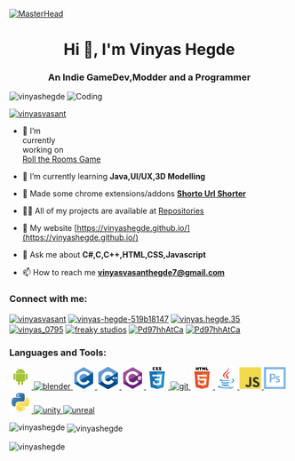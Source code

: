 [![MasterHead](https://miro.medium.com/max/1400/1*rB-3Q2k7o9qk8IyAzx-TRA.gif)](https://vinyashegde.github.io)
<h1 align="center">Hi 👋, I'm Vinyas Hegde</h1>
<h3 align="center">An Indie GameDev,Modder and a Programmer</h3>
<img align="right" alt="Coding" height="100" width="400" src="https://i.pinimg.com/originals/f6/6c/6b/f66c6b5196ecaa71907ae9d17bf26f57.gif">

<p align="left"> <img src="https://komarev.com/ghpvc/?username=vinyashegde&label=Profile%20views&color=0e75b6&style=flat" alt="vinyashegde" /> </p>

<p align="left"> <a href="https://twitter.com/vinyasvasant" target="blank"><img src="https://img.shields.io/twitter/follow/vinyasvasant?logo=twitter&style=for-the-badge" alt="vinyasvasant" /></a> </p>

- 🔭 I’m currently working on [Roll the Rooms Game](https://github.com/vinyashegde/Rolll-the-Dice-Gamejam)

- 🌱 I’m currently learning **Java,UI/UX,3D Modelling**

- 🤗 Made some chrome extensions/addons [**Shorto Url Shorter**](https://microsoftedge.microsoft.com/addons/detail/shorto-url-shorter/fblkkccdkgkcmjpbpldapdfelpflpkgp)

- 👨‍💻 All of my projects are available at [Repositories](https://github.com/vinyashegde?tab=repositories)

- 📝 My website [https://vinyashegde.github.io/](https://vinyashegde.github.io/)

- 💬 Ask me about **C#,C,C++,HTML,CSS,Javascript**

- 📫 How to reach me **vinyasvasanthegde7@gmail.com**

<h3 align="left">Connect with me:</h3>
<p align="left">
<a href="https://twitter.com/vinyasvasant" target="blank"><img align="center" src="https://raw.githubusercontent.com/rahuldkjain/github-profile-readme-generator/master/src/images/icons/Social/twitter.svg" alt="vinyasvasant" height="30" width="40" /></a>
<a href="https://linkedin.com/in/vinyas-hegde-519b18147" target="blank"><img align="center" src="https://raw.githubusercontent.com/rahuldkjain/github-profile-readme-generator/master/src/images/icons/Social/linked-in-alt.svg" alt="vinyas-hegde-519b18147" height="30" width="40" /></a>
<a href="https://fb.com/vinyas.hegde.35" target="blank"><img align="center" src="https://raw.githubusercontent.com/rahuldkjain/github-profile-readme-generator/master/src/images/icons/Social/facebook.svg" alt="vinyas.hegde.35" height="30" width="40" /></a>
<a href="https://instagram.com/vinyas_0795" target="blank"><img align="center" src="https://raw.githubusercontent.com/rahuldkjain/github-profile-readme-generator/master/src/images/icons/Social/instagram.svg" alt="vinyas_0795" height="30" width="40" /></a>
<a href="https://www.youtube.com/c/freaky studios" target="blank"><img align="center" src="https://raw.githubusercontent.com/rahuldkjain/github-profile-readme-generator/master/src/images/icons/Social/youtube.svg" alt="freaky studios" height="30" width="40" /></a>
<a href="https://discord.gg/Pd97hhAtCa" target="blank"><img align="center" src="https://raw.githubusercontent.com/rahuldkjain/github-profile-readme-generator/master/src/images/icons/Social/discord.svg" alt="Pd97hhAtCa" height="30" width="40" /></a>
<a href="https://g.dev/devmanus" target="blank"><img align="center" src="https://seeklogo.com/images/G/google-developers-logo-F8BF3155AC-seeklogo.com.png" alt="Pd97hhAtCa" height="30" width="50" /></a>
</p>

<h3 align="left">Languages and Tools:</h3>
<p align="left"> <a href="https://developer.android.com" target="_blank" rel="noreferrer"> <img src="https://raw.githubusercontent.com/devicons/devicon/master/icons/android/android-original-wordmark.svg" alt="android" width="40" height="40"/> </a> <a href="https://www.blender.org/" target="_blank" rel="noreferrer"> <img src="https://download.blender.org/branding/community/blender_community_badge_white.svg" alt="blender" width="40" height="40"/> </a> <a href="https://www.cprogramming.com/" target="_blank" rel="noreferrer"> <img src="https://raw.githubusercontent.com/devicons/devicon/master/icons/c/c-original.svg" alt="c" width="40" height="40"/> </a> <a href="https://www.w3schools.com/cpp/" target="_blank" rel="noreferrer"> <img src="https://raw.githubusercontent.com/devicons/devicon/master/icons/cplusplus/cplusplus-original.svg" alt="cplusplus" width="40" height="40"/> </a> <a href="https://www.w3schools.com/cs/" target="_blank" rel="noreferrer"> <img src="https://raw.githubusercontent.com/devicons/devicon/master/icons/csharp/csharp-original.svg" alt="csharp" width="40" height="40"/> </a> <a href="https://www.w3schools.com/css/" target="_blank" rel="noreferrer"> <img src="https://raw.githubusercontent.com/devicons/devicon/master/icons/css3/css3-original-wordmark.svg" alt="css3" width="40" height="40"/> </a> <a href="https://git-scm.com/" target="_blank" rel="noreferrer"> <img src="https://www.vectorlogo.zone/logos/git-scm/git-scm-icon.svg" alt="git" width="40" height="40"/> </a> <a href="https://www.w3.org/html/" target="_blank" rel="noreferrer"> <img src="https://raw.githubusercontent.com/devicons/devicon/master/icons/html5/html5-original-wordmark.svg" alt="html5" width="40" height="40"/> </a> <a href="https://www.java.com" target="_blank" rel="noreferrer"> <img src="https://raw.githubusercontent.com/devicons/devicon/master/icons/java/java-original.svg" alt="java" width="40" height="40"/> </a> <a href="https://developer.mozilla.org/en-US/docs/Web/JavaScript" target="_blank" rel="noreferrer"> <img src="https://raw.githubusercontent.com/devicons/devicon/master/icons/javascript/javascript-original.svg" alt="javascript" width="40" height="40"/> </a> <a href="https://www.photoshop.com/en" target="_blank" rel="noreferrer"> <img src="https://raw.githubusercontent.com/devicons/devicon/master/icons/photoshop/photoshop-line.svg" alt="photoshop" width="40" height="40"/> </a> <a href="https://www.python.org" target="_blank" rel="noreferrer"> <img src="https://raw.githubusercontent.com/devicons/devicon/master/icons/python/python-original.svg" alt="python" width="40" height="40"/> </a> <a href="https://unity.com/" target="_blank" rel="noreferrer"> <img src="https://www.vectorlogo.zone/logos/unity3d/unity3d-icon.svg" alt="unity" width="40" height="40"/> </a> <a href="https://unrealengine.com/" target="_blank" rel="noreferrer"> <img src="https://raw.githubusercontent.com/kenangundogan/fontisto/036b7eca71aab1bef8e6a0518f7329f13ed62f6b/icons/svg/brand/unreal-engine.svg" alt="unreal" width="40" height="40"/> </a> </p>

<p><img align="left" src="https://github-readme-stats.vercel.app/api/top-langs?username=vinyashegde&show_icons=true&locale=en&layout=compact" alt="vinyashegde" /></p>

<p>&nbsp;<img align="center" src="https://github-readme-stats.vercel.app/api?username=vinyashegde&show_icons=true&locale=en" alt="vinyashegde" /></p>

<p><img align="center" src="https://github-readme-streak-stats.herokuapp.com/?user=vinyashegde&" alt="vinyashegde" /></p>
